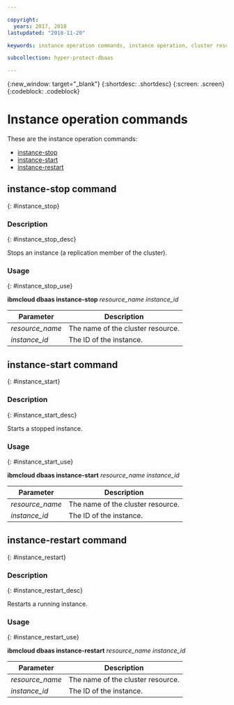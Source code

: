 ```yaml
---

copyright:
  years: 2017, 2018
lastupdated: "2018-11-20"

keywords: instance operation commands, instance operation, cluster resource

subcollection: hyper-protect-dbaas

---
```


{:new_window: target="_blank"}
{:shortdesc: .shortdesc}
{:screen: .screen}
{:codeblock: .codeblock}


# Instance operation commands

These are the instance operation commands:

- [instance-stop](#instance_stop)
- [instance-start](#instance_start)
- [instance-restart](#instance_restart)


## instance-stop command
{: #instance_stop}

### Description
{: #instance_stop_desc}

Stops an instance (a replication member of the cluster).

### Usage
{: #instance_stop_use}

**ibmcloud dbaas instance-stop** *resource_name* *instance_id*

| Parameter        |  Description                  |
| ---------------- |  ---------------------------- |
| *resource_name*     |  The name of the cluster resource.        |
| *instance_id* | The ID of the instance. |


## instance-start command
{: #instance_start}

### Description
{: #instance_start_desc}

Starts a stopped instance.

### Usage
{: #instance_start_use}

**ibmcloud dbaas instance-start** *resource_name* *instance_id*

| Parameter        |  Description                  |
| ---------------- |  ---------------------------- |
| *resource_name*    |  The name of the cluster resource.      |
| *instance_id*    |  The ID of the instance.      |



## instance-restart command
{: #instance_restart}

### Description
{: #instance_restart_desc}

Restarts a running instance.

### Usage
{: #instance_restart_use}

**ibmcloud dbaas instance-restart** *resource_name* *instance_id*

| Parameter        |  Description                  |
| ---------------- |  ---------------------------- |
| *resource_name*    |  The name of the cluster resource.       |
| *instance_id* | The ID of the instance. |
